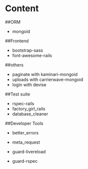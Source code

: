 # Content

##ORM
* mongoid

##Frontend
* bootstrap-sass
* font-awesome-rails

##others
* paginate with kaminari-mongoid
* uploads with carrierwave-mongoid
* login with devise

##Test suite
* rspec-rails
* factory_girl_rails
* database_cleaner

##Developer Tools
* better_errors
* meta_request

* guard-livereload
* guard-rspec
